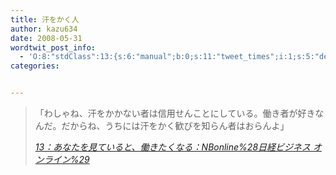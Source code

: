 ```yaml
---
title: 汗をかく人
author: kazu634
date: 2008-05-31
wordtwit_post_info:
  - 'O:8:"stdClass":13:{s:6:"manual";b:0;s:11:"tweet_times";i:1;s:5:"delay";i:0;s:7:"enabled";i:1;s:10:"separation";s:2:"60";s:7:"version";s:3:"3.7";s:14:"tweet_template";b:0;s:6:"status";i:2;s:6:"result";a:0:{}s:13:"tweet_counter";i:2;s:13:"tweet_log_ids";a:1:{i:0;i:4055;}s:9:"hash_tags";a:0:{}s:8:"accounts";a:1:{i:0;s:7:"kazu634";}}'
categories:


---
```

<div class="section">
<blockquote title="13：あなたを見ていると、働きたくなる：NBonline%28日経ビジネス オンライン%29" cite="http://business.nikkeibp.co.jp/article/life/20080529/159631/">
<p>
      「わしゃね、汗をかかない者は信用せんことにしている。働き者が好きなんだ。だからね、うちには汗をかく歓びを知らん者はおらんよ」
</p>
    
<p>
<cite><a href="http://business.nikkeibp.co.jp/article/life/20080529/159631/" onclick="__gaTracker('send', 'event', 'outbound-article', 'http://business.nikkeibp.co.jp/article/life/20080529/159631/', '13：あなたを見ていると、働きたくなる：NBonline%28日経ビジネス オンライン%29');" target="_blank">13：あなたを見ていると、働きたくなる：NBonline%28日経ビジネス オンライン%29</a></cite>
</p>
</blockquote>
</div>
